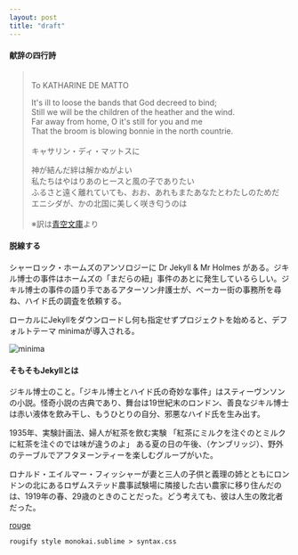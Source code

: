 ```yaml
---
layout: post
title: "draft"
---
```


#### 献辞の四行詩

><br/>
>To KATHARINE DE MATTO<br/>
>
>It's ill to loose the bands that God decreed to bind;<br/>
>Still we will be the children of the heather and the wind.<br/>
>Far away from home, O it's still for you and me<br/>
>That the broom is blowing bonnie in the north countrie.<br/>
><br/>
>キャサリン・ディ・マットスに<br>
>
>神が結んだ絆は解かぬがよい<br/>
>私たちはやはりあのヒースと風の子でありたい<br/>
>ふるさと遠く離れていても、おお、あれもまたあなたとわたしのためだ<br/>
>エニシダが、かの北国に美しく咲き匂うのは<br/>
><br/>
>※訳は[青空文庫](https://www.aozora.gr.jp/cards/000888/files/33205_26197.html)より

#### 脱線する

シャーロック・ホームズのアンソロジーに Dr Jekyll & Mr Holmes がある。ジキル博士の事件はホームズの「まだらの紐」事件のあとに発生しているらしい。ジキル博士の事件の語り手であるアターソン弁護士が、ベーカー街の事務所を尋ね、ハイド氏の調査を依頼する。


ローカルにJekyllをダウンロードし何も指定せずプロジェクトを始めると、デフォルトテーマ minimaが導入される。

![minima](../../../../safari-night/images/theme_minima.jpg)

#### そもそもJekyllとは

ジキル博士のこと。「ジキル博士とハイド氏の奇妙な事件」はスティーヴンソンの小説。怪奇小説の古典であり、舞台は19世紀末のロンドン、善良なジキル博士は赤い液体を飲み干し、もうひとりの自分、邪悪なハイド氏を生み出す。<br/>

1935年、実験計画法、婦人が紅茶を飲む実験 「紅茶にミルクを注ぐのとミルクに紅茶を注ぐのでは味が違うのよ」 ある夏の日の午後、（ケンブリッジ）、野外のテーブルでアフタヌーンティーを楽しむグループがいた。

ロナルド・エイルマー・フィッシャーが妻と三人の子供と義理の姉とともにロンドンの北にあるロザムステッド農事試験場に隣接した古い農家に移り住んだのは、1919年の春、29歳のときのことだった。どう考えても、彼は人生の敗北者だった。

[rouge](https://github.com/rouge-ruby/rouge)

```shell
rougify style monokai.sublime > syntax.css
```

